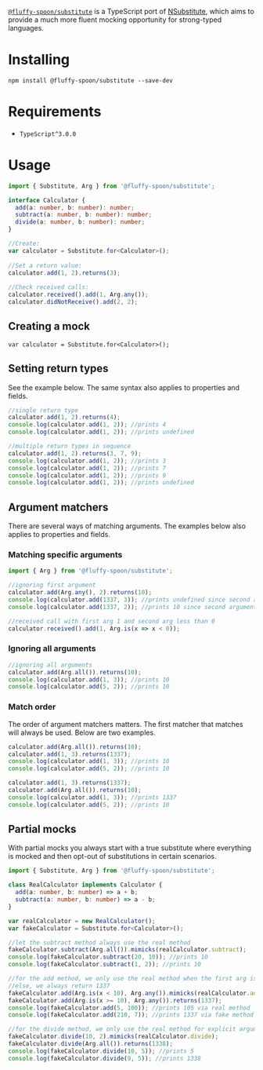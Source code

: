 [`@fluffy-spoon/substitute`](https://www.npmjs.com/package/@fluffy-spoon/substitute) is a TypeScript port of [NSubstitute](http://nsubstitute.github.io), which aims to provide a much more fluent mocking opportunity for strong-typed languages.

# Installing
`npm install @fluffy-spoon/substitute --save-dev`

# Requirements
* `TypeScript^3.0.0`

# Usage
```typescript
import { Substitute, Arg } from '@fluffy-spoon/substitute';

interface Calculator {
  add(a: number, b: number): number;
  subtract(a: number, b: number): number;
  divide(a: number, b: number): number;
}

//Create:
var calculator = Substitute.for<Calculator>();
 
//Set a return value:
calculator.add(1, 2).returns(3);
 
//Check received calls:
calculator.received().add(1, Arg.any());
calculator.didNotReceive().add(2, 2);
```

## Creating a mock
`var calculator = Substitute.for<Calculator>();`

## Setting return types
See the example below. The same syntax also applies to properties and fields.

```typescript
//single return type
calculator.add(1, 2).returns(4);
console.log(calculator.add(1, 2)); //prints 4
console.log(calculator.add(1, 2)); //prints undefined

//multiple return types in sequence
calculator.add(1, 2).returns(3, 7, 9);
console.log(calculator.add(1, 2)); //prints 3
console.log(calculator.add(1, 2)); //prints 7
console.log(calculator.add(1, 2)); //prints 9
console.log(calculator.add(1, 2)); //prints undefined
```

## Argument matchers
There are several ways of matching arguments. The examples below also applies to properties and fields.

### Matching specific arguments
```typescript
import { Arg } from '@fluffy-spoon/substitute';

//ignoring first argument
calculator.add(Arg.any(), 2).returns(10);
console.log(calculator.add(1337, 3)); //prints undefined since second argument doesn't match
console.log(calculator.add(1337, 2)); //prints 10 since second argument matches

//received call with first arg 1 and second arg less than 0
calculator.received().add(1, Arg.is(x => x < 0));
```

### Ignoring all arguments
```typescript
//ignoring all arguments
calculator.add(Arg.all()).returns(10);
console.log(calculator.add(1, 3)); //prints 10
console.log(calculator.add(5, 2)); //prints 10
```

### Match order
The order of argument matchers matters. The first matcher that matches will always be used. Below are two examples.

```typescript
calculator.add(Arg.all()).returns(10);
calculator.add(1, 3).returns(1337);
console.log(calculator.add(1, 3)); //prints 10
console.log(calculator.add(5, 2)); //prints 10
```

```typescript
calculator.add(1, 3).returns(1337);
calculator.add(Arg.all()).returns(10);
console.log(calculator.add(1, 3)); //prints 1337
console.log(calculator.add(5, 2)); //prints 10
```

## Partial mocks
With partial mocks you always start with a true substitute where everything is mocked and then opt-out of substitutions in certain scenarios.

```typescript
import { Substitute, Arg } from '@fluffy-spoon/substitute';

class RealCalculator implements Calculator {
  add(a: number, b: number) => a + b;
  subtract(a: number, b: number) => a - b;
}

var realCalculator = new RealCalculator();
var fakeCalculator = Substitute.for<Calculator>();

//let the subtract method always use the real method
fakeCalculator.subtract(Arg.all()).mimicks(realCalculator.subtract);
console.log(fakeCalculator.subtract(20, 10)); //prints 10
console.log(fakeCalculator.subtract(1, 2)); //prints 10

//for the add method, we only use the real method when the first arg is less than 10
//else, we always return 1337
fakeCalculator.add(Arg.is(x < 10), Arg.any()).mimicks(realCalculator.add);
fakeCalculator.add(Arg.is(x >= 10), Arg.any()).returns(1337);
console.log(fakeCalculator.add(5, 100)); //prints 105 via real method
console.log(fakeCalculator.add(210, 7)); //prints 1337 via fake method

//for the divide method, we only use the real method for explicit arguments
fakeCalculator.divide(10, 2).mimicks(realCalculator.divide);
fakeCalculator.divide(Arg.all()).returns(1338);
console.log(fakeCalculator.divide(10, 5)); //prints 5
console.log(fakeCalculator.divide(9, 5)); //prints 1338
```